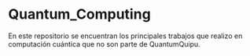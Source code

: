 # Quantum_Computing
En este repositorio se encuentran los principales trabajos que realizo en computación cuántica que no son parte de QuantumQuipu.
